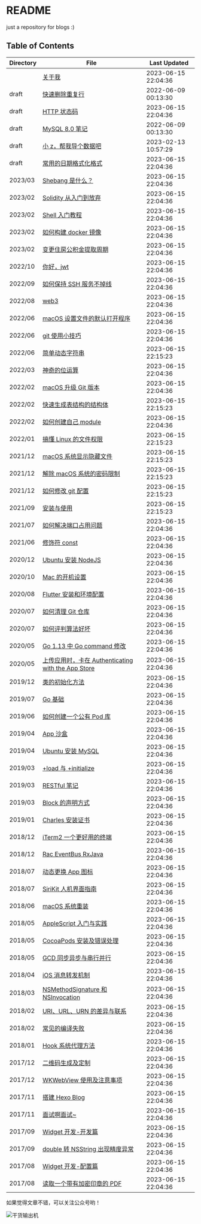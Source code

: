 # README

just a repository for blogs :)

## Table of Contents

| Directory | File | Last Updated |
| --- | --- | --- |
|  | [关于我](about.md) | 2023-06-15 22:04:36 |
| draft | [快速删除重复行](draft/delete-duplicate-rows.md) | 2022-06-09 00:13:30 |
| draft | [HTTP 状态码](draft/http-status-code.md) | 2023-06-15 22:04:36 |
| draft | [MySQL 8.0 笔记](draft/tips-for-mysql.md) | 2022-06-09 00:13:30 |
| draft | [小 z，帮我导个数据吧](draft/txt-to-csv.md) | 2023-02-13 10:57:29 |
| draft | [常用的日期格式化格式](draft/date-formatter.md) | 2023-06-15 22:04:36 |
| 2023/03 | [Shebang 是什么？](2023/03/shebang.md) | 2023-06-15 22:04:36 |
| 2023/02 | [Solidity 从入门到放弃](2023/02/solidity.md) | 2023-06-15 22:04:36 |
| 2023/02 | [Shell 入门教程](2023/02/introduction-to-shell.md) | 2023-06-15 22:04:36 |
| 2023/02 | [如何构建 docker 镜像](2023/02/how-to-create-image.md) | 2023-06-15 22:04:36 |
| 2023/02 | [变更住房公积金提取周期](2023/02/housing-provident-fund.md) | 2023-06-15 22:04:36 |
| 2022/10 | [你好，jwt](2022/10/hello-jwt.md) | 2023-06-15 22:04:36 |
| 2022/09 | [如何保持 SSH 服务不掉线](2022/09/keep-alive-ssh.md) | 2023-06-15 22:04:36 |
| 2022/08 | [web3](2022/08/web3.md) | 2023-06-15 22:04:36 |
| 2022/06 | [macOS 设置文件的默认打开程序](2022/06/set-file-default-opening-mode.md) | 2023-06-15 22:04:36 |
| 2022/06 | [git 使用小技巧](2022/06/tips-for-git.md) | 2023-06-15 22:04:36 |
| 2022/06 | [简单动态字符串](2022/06/simple-dynamic-string.md) | 2023-06-15 22:15:23 |
| 2022/03 | [神奇的位运算](2022/03/bit-operation.md) | 2023-06-15 22:04:36 |
| 2022/02 | [macOS 升级 Git 版本](2022/02/update-git-version.md) | 2023-06-15 22:04:36 |
| 2022/02 | [快速生成表结构的结构体](2022/02/generate-table-struct.md) | 2023-06-15 22:15:23 |
| 2022/02 | [如何创建自己 module](2022/02/create-personal-module.md) | 2023-06-15 22:04:36 |
| 2022/01 | [搞懂 Linux 的文件权限](2022/01/linux-file-permissions.md) | 2023-06-15 22:15:23 |
| 2021/12 | [macOS 系统显示隐藏文件](2021/12/show-hidden-files.md) | 2023-06-15 22:15:23 |
| 2021/12 | [解除 macOS 系统的密码限制](2021/12/remove-password-limit.md) | 2023-06-15 22:15:23 |
| 2021/12 | [如何修改 git 配置](2021/12/modify-git-configuration.md) | 2023-06-15 22:15:23 |
| 2021/09 | [安装与使用](2021/09/setup-and-use.md) | 2023-06-15 22:15:23 |
| 2021/07 | [如何解决端口占用问题](2021/07/resolve-port-occupancy.md) | 2023-06-15 22:04:36 |
| 2021/06 | [修饰符 const](2021/06/const.md) | 2023-06-15 22:04:36 |
| 2020/12 | [Ubuntu 安装 NodeJS](2020/12/install-nodejs.md) | 2023-06-15 22:04:36 |
| 2020/10 | [Mac 的开机设置](2020/10/configure-mac.md) | 2023-06-15 22:04:36 |
| 2020/08 | [Flutter 安装和环境配置](2020/08/install-flutter.md) | 2023-06-15 22:04:36 |
| 2020/07 | [如何清理 Git 仓库](2020/07/clean-up-git-repository.md) | 2023-06-15 22:04:36 |
| 2020/07 | [如何评判算法好坏](2020/07/judge-algorithm-quality.md) | 2023-06-15 22:04:36 |
| 2020/05 | [Go 1.13 中 Go command 修改](2020/05/go-command.md) | 2023-06-15 22:04:36 |
| 2020/05 | [上传应用时，卡在 Authenticating with the App Store](2020/05/authenticating-with-the-app-store.md) | 2023-06-15 22:04:36 |
| 2019/12 | [类的初始化方法](2019/12/initializer.md) | 2023-06-15 22:04:36 |
| 2019/07 | [Go 基础](2019/07/go.md) | 2023-06-15 22:04:36 |
| 2019/06 | [如何创建一个公有 Pod 库](2019/06/create-pod.md) | 2023-06-15 22:04:36 |
| 2019/04 | [App 沙盒](2019/04/sandbox.md) | 2023-06-15 22:04:36 |
| 2019/04 | [Ubuntu 安装 MySQL](2019/04/install-mysql.md) | 2023-06-15 22:04:36 |
| 2019/03 | [+load 与 +initialize](2019/03/load-and-initialize.md) | 2023-06-15 22:04:36 |
| 2019/03 | [RESTful 笔记](2019/03/introduction-to-restful.md) | 2023-06-15 22:04:36 |
| 2019/03 | [Block 的声明方式](2019/03/block-statement.md) | 2023-06-15 22:04:36 |
| 2019/01 | [Charles 安装证书](2019/01/install-charles-certificate.md) | 2023-06-15 22:04:36 |
| 2018/12 | [iTerm2 一个更好用的终端](2018/12/a-better-terminal.md) | 2023-06-15 22:04:36 |
| 2018/12 | [Rac EventBus RxJava](2018/12/rac-eventbus-rxjava.md) | 2023-06-15 22:04:36 |
| 2018/07 | [动态更换 App 图标](2018/07/dynamic-icon.md) | 2023-06-15 22:04:36 |
| 2018/07 | [SiriKit 人机界面指南](2018/07/sirikit.md) | 2023-06-15 22:04:36 |
| 2018/06 | [macOS 系统重装](2018/06/reinstall-mac-system.md) | 2023-06-15 22:04:36 |
| 2018/05 | [AppleScript 入门与实践](2018/05/introduction-to-applescript.md) | 2023-06-15 22:04:36 |
| 2018/05 | [CocoaPods 安装及错误处理](2018/05/cocoapods.md) | 2023-06-15 22:04:36 |
| 2018/05 | [GCD 同步异步与串行并行](2018/05/gcd.md) | 2023-06-15 22:04:36 |
| 2018/04 | [iOS 消息转发机制](2018/04/message-forwarding.md) | 2023-06-15 22:04:36 |
| 2018/03 | [NSMethodSignature 和 NSInvocation](2018/03/nsmethodsignature-nsinvocation.md) | 2023-06-15 22:04:36 |
| 2018/02 | [URI、URL、URN 的差异与联系](2018/02/uri-url-urn.md) | 2023-06-15 22:04:36 |
| 2018/02 | [常见的编译失败](2018/02/build-failed.md) | 2023-06-15 22:04:36 |
| 2018/01 | [Hook 系统代理方法](2018/01/hook-system-delegate-method.md) | 2023-06-15 22:04:36 |
| 2017/12 | [二维码生成及定制](2017/12/create-qr-code.md) | 2023-06-15 22:04:36 |
| 2017/12 | [WKWebView 使用及注意事项](2017/12/wkwebview.md) | 2023-06-15 22:04:36 |
| 2017/11 | [搭建 Hexo Blog](2017/11/set-up-hexo-blog.md) | 2023-06-15 22:04:36 |
| 2017/11 | [面试啊面试~](2017/11/interview.md) | 2023-06-15 22:04:36 |
| 2017/09 | [Widget 开发-开发篇](2017/09/widget-development.md) | 2023-06-15 22:04:36 |
| 2017/09 | [double 转 NSString 出现精度异常](2017/09/double-to-nsstring.md) | 2023-06-15 22:04:36 |
| 2017/08 | [Widget 开发-配置篇](2017/08/widget-configuration.md) | 2023-06-15 22:04:36 |
| 2017/08 | [读取一个带有加密印章的 PDF](2017/08/read-pdf-with-cryptographic-seal.md) | 2023-06-15 22:04:36 |

如果觉得文章不错，可以关注公众号哟！

![干货输出机](https://img.zhangpeng.site/wechat/qrcode.jpg)
